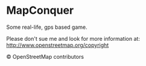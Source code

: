 MapConquer
==========

Some real-life, gps based game.

Please don't sue me and look for more information at: http://www.openstreetmap.org/copyright

© OpenStreetMap contributors
